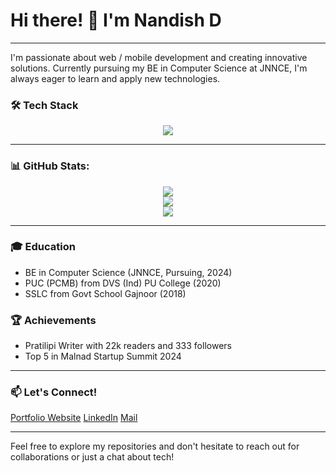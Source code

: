 # Hi there! 👋 I'm Nandish D
---


I'm passionate about web / mobile development and creating innovative solutions. Currently pursuing my BE in Computer Science at JNNCE, I'm always eager to learn and apply new technologies.

### 🛠 Tech Stack


<p align="center">
  <a href="https://skillicons.dev">
    <img src="https://skillicons.dev/icons?i=java,python,kotlin,html,css,js,express,react,mysql,firebase,git,github,figma" />
  </a>
</p>

---
### 📊 GitHub Stats:


<div align="center">

![](https://github-readme-stats.vercel.app/api?username=NandishNaik01&theme=dark&hide_border=false&include_all_commits=false&count_private=false)<br/>
![](https://github-readme-streak-stats.herokuapp.com/?user=NandishNaik01&theme=dark&hide_border=false)<br/>
![](https://github-readme-stats.vercel.app/api/top-langs/?username=NandishNaik01&theme=dark&hide_border=false&include_all_commits=false&count_private=false&layout=compact)
</div>

---

### 🎓 Education

- BE in Computer Science (JNNCE, Pursuing, 2024)
- PUC (PCMB) from DVS (Ind) PU College (2020)
- SSLC from Govt School Gajnoor (2018)

### 🏆 Achievements

- Pratilipi Writer with 22k readers and 333 followers
- Top 5 in Malnad Startup Summit 2024

---
### 📫 Let's Connect!


  <p align :"center">
    <a href="https://nandishnaik.netlify.app/">Portfolio Website</a>
    <a href="http://www.linkedin.com/in/nandish-d-naik-39a785257">LinkedIn</a>
    <a href="naik.nandishd@gmail.com">Mail</a>
  </p>


---
Feel free to explore my repositories and don't hesitate to reach out for collaborations or just a chat about tech!






